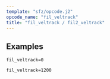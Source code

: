 ```yaml
---
template: "sfz/opcode.j2"
opcode_name: "fil_veltrack"
title: "fil_veltrack / fil2_veltrack"
---
```

## Examples

```sfz
fil_veltrack=0

fil_veltrack=1200
```

